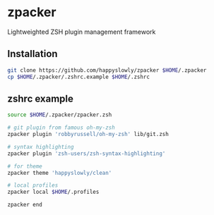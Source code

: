 # zpacker

Lightweighted ZSH plugin management framework

## Installation

```zsh
git clone https://github.com/happyslowly/zpacker $HOME/.zpacker
cp $HOME/.zpacker/.zshrc.example $HOME/.zshrc
```

## zshrc example

```zsh
source $HOME/.zpacker/zpacker.zsh

# git plugin from famous oh-my-zsh
zpacker plugin 'robbyrussell/oh-my-zsh' lib/git.zsh

# syntax highlighting
zpacker plugin 'zsh-users/zsh-syntax-highlighting'

# for theme
zpacker theme 'happyslowly/clean'

# local profiles
zpacker local $HOME/.profiles

zpacker end
```
